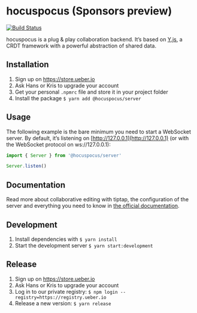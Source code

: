 # hocuspocus (Sponsors preview)
[![Build Status](https://github.com/ueberdosis/hocuspocus/workflows/build/badge.svg)](https://github.com/ueberdosis/hocuspocus/actions)

hocuspocus is a plug & play collaboration backend. It’s based on [Y.js](https://github.com/yjs/yjs), a CRDT framework with a powerful abstraction of shared data.

## Installation
1. Sign up on https://store.ueber.io
2. Ask Hans or Kris to upgrade your account
3. Get your personal `.npmrc` file and store it in your project folder
4. Install the package `$ yarn add @hocuspocus/server`

## Usage
The following example is the bare minimum you need to start a WebSocket server. By default, it’s listening on [http://127.0.0.1](http://127.0.0.1) (or with the WebSocket protocol on ws://127.0.0.1):

```js
import { Server } from '@hocuspocus/server'

Server.listen()
```

## Documentation
Read more about collaborative editing with tiptap, the configuration of the server and everything you need to know in [the official documentation](https://hocuspocus.dev).

## Development
1. Install dependencies with `$ yarn install`
2. Start the development server `$ yarn start:development`

## Release
1. Sign up on https://store.ueber.io
2. Ask Hans or Kris to upgrade your account
3. Log in to our private registry: `$ npm login --registry=https://registry.ueber.io`
4. Release a new version: `$ yarn release`
